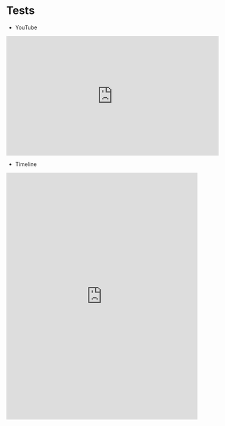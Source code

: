 # Tests

* YouTube
<iframe width="560" height="315" src="http://www.youtube.com/embed/EKoxLxzWNOk" frameborder="0" allowfullscreen="allowfullscreen"></iframe>

* Timeline
<iframe src='https://cdn.knightlab.com/libs/timeline3/latest/embed/index.html?source=1QPymWN7KAVxnSHz9QOGtTVhPyzmtjFyBVU5d2es9plc&font=Default&lang=en&initial_zoom=2&height=650' width='100%' height='650' frameborder='0'></iframe>
